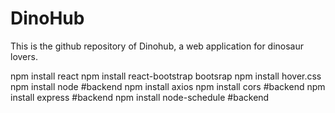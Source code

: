 # DinoHub
This is the github repository of Dinohub, a web application for dinosaur lovers.

npm install react
npm install react-bootstrap bootsrap
npm install hover.css
npm install node    #backend
npm install axios
npm install cors    #backend
npm install express #backend
npm install node-schedule #backend